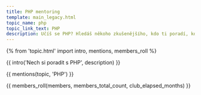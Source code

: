 ```yaml
---
title: PHP mentoring
template: main_legacy.html
topic_name: php
topic_link_text: PHP
description: Učíš se PHP? Hledáš někoho zkušenějšího, kdo ti poradí, když se zasekneš? Kdo ti ukáže správné postupy a nasměruje tě na kvalitní návody nebo kurzy?
---
```

{% from 'topic.html' import intro, mentions, members_roll %}

{{ intro('Nech si poradit s PHP', description) }}

{{ mentions(topic, 'PHP') }}

{{ members_roll(members, members_total_count, club_elapsed_months) }}
